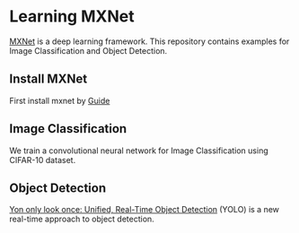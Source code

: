 # Learning MXNet
[MXNet](https://github.com/dmlc/mxnet) is a deep learning framework. This repository contains examples for Image Classification and Object Detection.

## Install MXNet
First install mxnet by [Guide](http://mxnet.readthedocs.io/en/latest/how_to/build.html)

## Image Classification
We train a convolutional neural network for Image Classification using CIFAR-10 dataset.

## Object Detection
[Yon only look once: Unified, Real-Time Object Detection](http://pjreddie.com/darknet/yolo/) (YOLO) is a new real-time approach to object detection.
